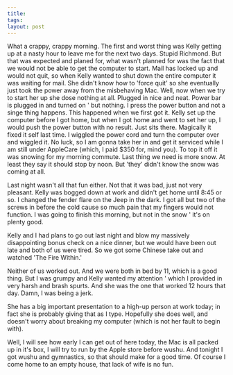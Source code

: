 ```yaml
---
title: 
tags: 
layout: post
---
```

What a crappy, crappy morning.  The first and worst thing was Kelly getting up at a nasty hour to leave me for the next two days.  Stupid Richmond.  But that was expected and planed for, what wasn't planned for was the fact that we would not be able to get the computer to start.  Mail has locked up and would not quit, so when Kelly wanted to shut down the entire computer it was waiting for mail.  She didn't know how to 'force quit' so she eventually just took the power away from the misbehaving Mac.  Well, now when we try to start her up she dose nothing at all.  Plugged in nice and neat.  Power bar is plugged in and turned on ' but nothing.  I press the power button and not a singe thing happens.  This happened when we first got it.  Kelly set up the computer before I got home, but when I got home and went to set her up, I would push the power button with no result.  Just sits there.  Magically it fixed it self last time.  I wiggled the power cord and turn the computer over and wiggled it.  No luck, so I am gonna take her in and get it serviced while I am still under AppleCare (which, I paid $350 for, mind you).   To top it off it was snowing for my morning commute.  Last thing we need is more snow.  At least they say it should stop by noon.  But 'they' didn't know the snow was coming at all.



Last night wasn't all that fun either.  Not that it was bad, just not very pleasant.  Kelly was bogged down at work and didn't get home until 8:45 or so.  I changed the fender flare on the Jeep in the dark.  I got all but two of the screws in before the cold cause so much pain that my fingers would not function.  I was going to finish this morning, but not in the snow ' it's on plenty good.  



Kelly and I had plans to go out last night and blow my massively disappointing bonus check on a nice dinner, but we would have been out late and both of us were tired.  So we got some Chinese take out and watched 'The Fire Within.'  



Neither of us worked out.  And we were both in bed by 11, which is a good thing.  But I was grumpy and Kelly wanted my attention ' which I provided in very harsh and brash spurts.  And she was the one that worked 12 hours that day.  Damn, I was being a jerk.  



She has a big important presentation to a high-up person at work today; in fact she is probably giving that as I type.  Hopefully she does well, and doesn't worry about breaking my computer (which is not her fault to begin with).



Well, I will see how early I can get out of here today, the Mac is all packed up in it's box, I will try to run by the Apple store before wushu.  And tonight I got wushu and gymnastics, so that should make for a good time.  Of course I come home to an empty house, that lack of wife is no fun. 

